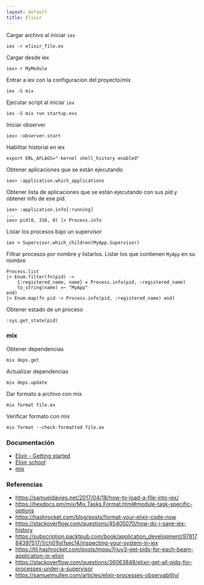 ```yaml
---
layout: default
title: Elixir
---
```


Cargar archivo al iniciar `iex`

    iex -r elixir_file.ex

Cargar desde iex

    iex> r MyModule

Entrar a iex con la configuracion del proyecto/mix

    iex -S mix
    
Ejecutar script al iniciar `iex`

    iex -S mix run startup.exs

Iniciar observer

    iex> :observer.start

Habilitar historial en iex

    export ERL_AFLAGS="-kernel shell_history enabled"
    
Obtener aplicaciones que se están ejecutando

    iex> :application.which_applications

Obtener lista de aplicaciones que se están ejecutando con sus pid y obtener info de ese pid.

    iex> :application.info[:running]
    ...
    iex> pid(0, 316, 0) |> Process.info
    
Listar los procesos bajo un supervisor

    iex > Supervisor.which_children(MyApp.Supervisor)
    
Filtrar procesos por nombre y listarlos. Listar los que contienen `MyApp` en su nombre

    Process.list
    |> Enum.filter(fn(pid) ->
        {:registered_name, name} = Process.info(pid, :registered_name)
        to_string(name) =~ "MyApp"
    end)
    |> Enum.map(fn pid -> Process.info(pid, :registered_name) end)
    
Obtener estado de un proceso

    :sys.get_state(pid)

### mix

Obtener dependencias

    mix deps.get

Actualizar dependencias

    mix deps.update

Dar formato a archivo con mix

    mix format file.ex

Verificar formato con mix

    mix format --check-formatted file.ex

### Documentación

* [Elixir - Getting started][elixir-lang-doc]
* [Elixir school][elixirschool]
* [mix](https://hexdocs.pm/mix/Mix.html)

[elixir-lang-doc]: http://elixir-lang.org/getting-started/introduction.html
[elixirschool]: http://elixirschool.com/

### Referencias

* https://samueldavies.net/2017/04/18/how-to-load-a-file-into-iex/
* https://hexdocs.pm/mix/Mix.Tasks.Format.html#module-task-specific-options
* https://hashrocket.com/blog/posts/format-your-elixir-code-now
* https://stackoverflow.com/questions/45405070/how-do-i-save-iex-history
* https://subscription.packtpub.com/book/application_development/9781784397517/1/ch01lvl1sec14/inspecting-your-system-in-iex
* https://til.hashrocket.com/posts/mpqu7rjuy3-get-pids-for-each-beam-application-in-elixir
* https://stackoverflow.com/questions/36063848/elixir-get-all-pids-for-processes-under-a-supervisor
* https://samuelmullen.com/articles/elixir-processes-observability/
